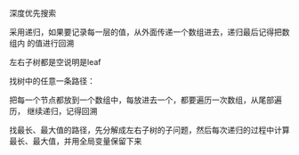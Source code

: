 深度优先搜索

采用递归，如果要记录每一层的值，从外面传递一个数组进去，递归最后记得把数组内
的值进行回溯

左右子树都是空说明是leaf

找树中的任意一条路径：

把每一个节点都放到一个数组中，每放进去一个，都要遍历一次数组，从尾部遍历，
继续递归，记得回溯


找最长、最大值的路径，先分解成左右子树的子问题，然后每次递归的过程中计算
最长、最大值，并用全局变量保留下来

